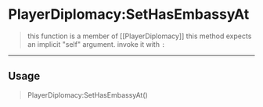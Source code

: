 # PlayerDiplomacy:SetHasEmbassyAt
> this function is a member of [[PlayerDiplomacy]]
> this method expects an implicit "self" argument. invoke it with `:`
-----
## Usage
> PlayerDiplomacy:SetHasEmbassyAt()
